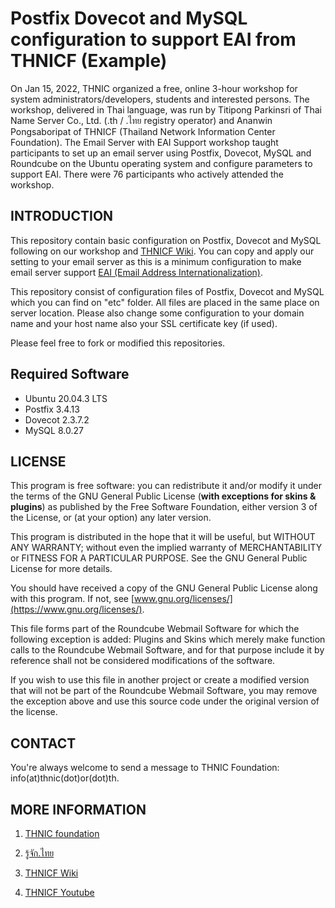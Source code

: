 # Postfix Dovecot and MySQL configuration to support EAI from THNICF (Example)
On Jan 15, 2022, THNIC organized a free, online 3-hour workshop for system administrators/developers, students and interested persons. The workshop, delivered in Thai language, was run by Titipong Parkinsri of Thai Name Server Co., Ltd. (.th / .ไทย registry operator) and Ananwin Pongsaboripat of THNICF (Thailand Network Information Center Foundation). The Email Server with EAI Support workshop taught participants to set up an email server using Postfix, Dovecot, MySQL and Roundcube on the Ubuntu operating system and configure parameters to support EAI. There were 76 participants who actively attended the workshop.

INTRODUCTION
------------
This repository contain basic configuration on Postfix, Dovecot and MySQL following on our workshop and [THNICF Wiki](https://wiki.thnic.or.th/th/%E0%B8%84%E0%B8%B9%E0%B9%88%E0%B8%A1%E0%B8%B7%E0%B8%AD%E0%B8%81%E0%B8%B2%E0%B8%A3%E0%B8%9E%E0%B8%B1%E0%B8%92%E0%B8%99%E0%B8%B2_EAI_Mail_Server_%E0%B8%9A%E0%B8%99_Ubuntu_20). You can copy and apply our setting to your email server as this is a minimum configuration to make email server support [EAI (Email Address Internationalization)](https://xn--12cn4frcvb5f.xn--o3cw4h/%e0%b8%8a%e0%b8%b7%e0%b9%88%e0%b8%ad%e0%b8%ad%e0%b8%b5%e0%b9%80%e0%b8%a1%e0%b8%a5%e0%b8%a0%e0%b8%b2%e0%b8%a9%e0%b8%b2%e0%b9%84%e0%b8%97%e0%b8%a2-eai/).

This repository consist of configuration files of Postfix, Dovecot and MySQL which you can find on "etc" folder. 
All files are placed in the same place on server location. 
Please also change some configuration to your domain name and your host name also your SSL certificate key (if used).

Please feel free to fork or modified this repositories.


Required Software
-----------------
- Ubuntu 20.04.3 LTS
- Postfix 3.4.13
- Dovecot 2.3.7.2
- MySQL 8.0.27

LICENSE
-------
This program is free software: you can redistribute it and/or modify
it under the terms of the GNU General Public License (**with exceptions
for skins & plugins**) as published by the Free Software Foundation,
either version 3 of the License, or (at your option) any later version.

This program is distributed in the hope that it will be useful,
but WITHOUT ANY WARRANTY; without even the implied warranty of
MERCHANTABILITY or FITNESS FOR A PARTICULAR PURPOSE. See the
GNU General Public License for more details.

You should have received a copy of the GNU General Public License
along with this program. If not, see [www.gnu.org/licenses/](https://www.gnu.org/licenses/).

This file forms part of the Roundcube Webmail Software for which the
following exception is added: Plugins and Skins which merely make
function calls to the Roundcube Webmail Software, and for that purpose
include it by reference shall not be considered modifications of
the software.

If you wish to use this file in another project or create a modified
version that will not be part of the Roundcube Webmail Software, you
may remove the exception above and use this source code under the
original version of the license.

CONTACT
-------
You're always welcome to send a message to THNIC Foundation:
info(at)thnic(dot)or(dot)th.

MORE INFORMATION
----------------
1. [THNIC foundation](https://xn--42cl2bj2hxbd2g.xn--12cfi8ixb8l.xn--o3cw4h/)

2. [รู้จัก.ไทย](https://xn--12cn4frcvb5f.xn--o3cw4h/)

3. [THNICF Wiki](https://wiki.thnic.or.th/th/%E0%B8%84%E0%B8%B9%E0%B9%88%E0%B8%A1%E0%B8%B7%E0%B8%AD%E0%B8%81%E0%B8%B2%E0%B8%A3%E0%B8%9E%E0%B8%B1%E0%B8%92%E0%B8%99%E0%B8%B2_EAI_Mail_Server_%E0%B8%9A%E0%B8%99_Ubuntu_20)

4. [THNICF Youtube](https://www.youtube.com/user/thnicf)
